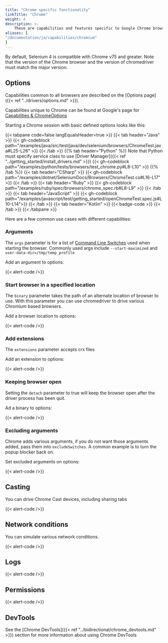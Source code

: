 ```yaml
---
title: "Chrome specific functionality"
linkTitle: "Chrome"
weight: 4
description: >-
    These are capabilities and features specific to Google Chrome browsers.
aliases: [
"/documentation/ja/capabilities/chromium"
]
---
```


By default, Selenium 4 is compatible with Chrome v75 and greater. Note that the version of
the Chrome browser and the version of chromedriver must match the major version.

## Options

Capabilities common to all browsers are described on the [Options page]({{< ref "../drivers/options.md" >}}).

Capabilities unique to Chrome can be found at Google's page for [Capabilities & ChromeOptions](https://chromedriver.chromium.org/capabilities)

Starting a Chrome session with basic defined options looks like this:

{{< tabpane code=false langEqualsHeader=true >}}
{{< tab header="Java" >}}
{{< gh-codeblock path="/examples/java/src/test/java/dev/selenium/browsers/ChromeTest.java#L25-L26" >}}
{{< /tab >}}
{{% tab header="Python" %}}
Note that Python must specify service class to use [Driver Manager]({{< ref "../getting_started/install_drivers.md" >}})
{{< gh-codeblock path="/examples/python/tests/browsers/test_chrome.py#L8-L10" >}}
{{% /tab %}}
{{< tab header="CSharp" >}}
{{< gh-codeblock path="/examples/dotnet/SeleniumDocs/Browsers/ChromeTest.cs#L16-L17" >}}
{{< /tab >}}
{{< tab header="Ruby" >}}
{{< gh-codeblock path="/examples/ruby/spec/browsers/chrome_spec.rb#L8-L9" >}}
{{< /tab >}}
{{< tab header="JavaScript" >}}
{{< gh-codeblock path="/examples/javascript/test/getting_started/openChromeTest.spec.js#L10-L14">}}
{{< /tab >}}
{{< tab header="Kotlin" >}}
{{< badge-code >}}
{{< /tab >}}
{{< /tabpane >}}

Here are a few common use cases with different capabilities:

### Arguments

The `args` parameter is for a list of [Command Line Switches](https://peter.sh/experiments/chromium-command-line-switches/)
used when starting the browser.
Commonly used args include `--start-maximized` and `user-data-dir=/tmp/temp_profile`

Add an argument to options:

{{< alert-code />}}

### Start browser in a specified location

The `binary` parameter takes the path of an alternate location of browser to use. With this parameter you can
use chromedriver to drive various Chromium based browsers.

Add a browser location to options:

{{< alert-code />}}

### Add extensions

The `extensions` parameter accepts crx files

Add an extension to options:

{{< alert-code />}}

### Keeping browser open

Setting the `detach` parameter to true will keep the browser open after the driver process has been quit.

Ad a binary to options:

{{< alert-code />}}

### Excluding arguments

Chrome adds various arguments, if you do not want those arguments added, pass them into `excludeSwitches`.
A common example is to turn the popup blocker back on.

Set excluded arguments on options:

{{< alert-code />}}

## Casting

You can drive Chrome Cast devices, including sharing tabs

{{< alert-code />}}

## Network conditions

You can simulate various network conditions.

{{< alert-code />}}

## Logs

{{< alert-code />}}

## Permissions

{{< alert-code />}}

## DevTools

See the [Chrome DevTools]({{< ref "../bidirectional/chrome_devtools.md" >}}) section for more information about using Chrome DevTools
